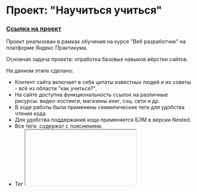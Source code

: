 # Проект: "Научиться учиться"
### [Ссылка на проект](https://art-frich.github.io/YP.Project-1.how-to-learn/)

Проект реализован в рамках обучения на курсе "Веб разработчик" на платформе Яндекс Практикума. 

Основная задача проекта: отработка базовых навыков вёрстки сайтов.

На данном этапе сделано:
- Контент сайта включает в себя цитаты известных людей и их советы - всё из области "как учиться?".
- На сайте доступна функциональность ссылок на различные ресурсы: видео-хостинги, магазины книг, соц. сети и др.
- В ходе работы были применены семантические теги для удобства чтения кода.
- Для удобства поддержания кода применяется БЭМ в версии Nested.
- Все теги <img> содержат <alt> с пояснением.
- Тег <iframe> использован корректно и соответсвует W3C.
- Используемые изображения не искажены благодаря object-fit: cover;
- Реализована работа с animation, flex-блоками и соответствующим выравниваем при помощи работы с пустым пространством.
- Используются символы-мнемоники.
- Используются псевдоклассы. 
- Все ссылки анимированы для комфорта пользователя.

После корректирующих правок планируется:
- создать форму, через которую пользователи смогут оставить обратную связь.
- добавить блок, подсказывающий пользователю, сколько материала он освоил на лендинге (в процентах).
- добавить audio-block сбоку, для создания лучшей атмосферы.

